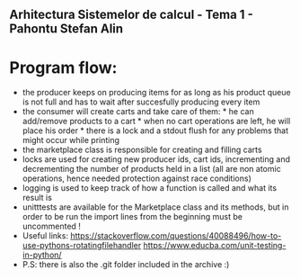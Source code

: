 ## Arhitectura Sistemelor de calcul - Tema 1 - Pahontu Stefan Alin

# Program flow:
* the producer keeps on producing items for as long as his product
queue is not full and has to wait after succesfully producing every
item
* the consumer will create carts and take care of them: 
      * he can add/remove products to a cart
      * when no cart operations are left, he will place his order
      * there is a lock and a stdout flush for any problems that might
occur while printing
* the marketplace class is responsible for creating and filling carts
* locks are used for creating new producer ids, cart ids, incrementing
and decrementing the number of products held in a list (all are non 
atomic operations, hence needed protection against race conditions)
* logging is used to keep track of how a function is called and what its
result is 
* unitttests are available for the Marketplace class and its methods, but
in order to be run the import lines from the beginning must be uncommented !
* Useful links:
https://stackoverflow.com/questions/40088496/how-to-use-pythons-rotatingfilehandler
https://www.educba.com/unit-testing-in-python/
* P.S: there is also the .git folder included in the archive :)
